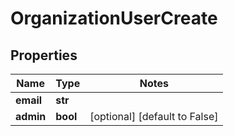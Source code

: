 # OrganizationUserCreate

## Properties
Name | Type | Notes
------------ | ------------- | -------------
**email** | **str** |
**admin** | **bool** | [optional] [default to False]


